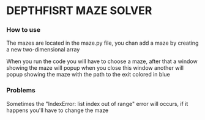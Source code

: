# DEPTHFISRT MAZE SOLVER

### How to use


The mazes are located in the maze.py file, you chan add a maze by creating a new two-dimensional array

When you run the code you will have to choose a maze, after that a window showing the maze will popup when you close this window another will popup showing the maze with the path to the exit colored in blue


### Problems


Sometimes the "IndexError: list index out of range" error will occurs, if it happens you'll have to change the maze
